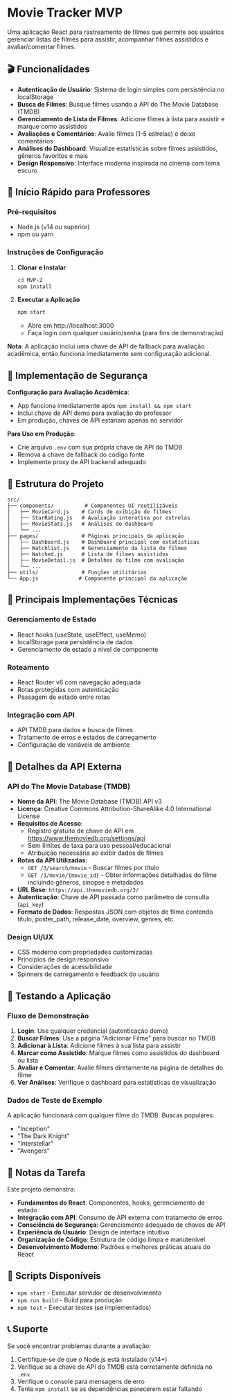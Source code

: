# Movie Tracker MVP

Uma aplicação React para rastreamento de filmes que permite aos usuários gerenciar listas de filmes para assistir, acompanhar filmes assistidos e avaliar/comentar filmes.

## 🎬 Funcionalidades

- **Autenticação de Usuário**: Sistema de login simples com persistência no localStorage
- **Busca de Filmes**: Busque filmes usando a API do The Movie Database (TMDB)
- **Gerenciamento de Lista de Filmes**: Adicione filmes à lista para assistir e marque como assistidos
- **Avaliações e Comentários**: Avalie filmes (1-5 estrelas) e deixe comentários
- **Análises do Dashboard**: Visualize estatísticas sobre filmes assistidos, gêneros favoritos e mais
- **Design Responsivo**: Interface moderna inspirada no cinema com tema escuro

## 🚀 Início Rápido para Professores

### Pré-requisitos
- Node.js (v14 ou superior)
- npm ou yarn

### Instruções de Configuração

1. **Clonar e Instalar**
   ```bash
   cd MVP-2
   npm install
   ```

2. **Executar a Aplicação**
   ```bash
   npm start
   ```
   - Abre em http://localhost:3000
   - Faça login com qualquer usuário/senha (para fins de demonstração)

**Nota**: A aplicação inclui uma chave de API de fallback para avaliação acadêmica, então funciona imediatamente sem configuração adicional.

## 🔐 Implementação de Segurança

**Configuração para Avaliação Acadêmica**: 
- App funciona imediatamente após `npm install && npm start`
- Inclui chave de API demo para avaliação do professor
- Em produção, chaves de API estariam apenas no servidor

**Para Uso em Produção**:
- Crie arquivo `.env` com sua própria chave de API do TMDB
- Remova a chave de fallback do código fonte
- Implemente proxy de API backend adequado

## 📁 Estrutura do Projeto

```
src/
├── components/          # Componentes UI reutilizáveis
│   ├── MovieCard.js    # Cards de exibição de filmes
│   ├── StarRating.js   # Avaliação interativa por estrelas
│   ├── MovieStats.js   # Análises do dashboard
│   └── ...
├── pages/              # Páginas principais da aplicação
│   ├── Dashboard.js    # Dashboard principal com estatísticas
│   ├── Watchlist.js    # Gerenciamento da lista de filmes
│   ├── Watched.js      # Lista de filmes assistidos
│   ├── MovieDetail.js  # Detalhes do filme com avaliação
│   └── ...
├── utils/              # Funções utilitárias
└── App.js             # Componente principal da aplicação
```

## 🎯 Principais Implementações Técnicas

### Gerenciamento de Estado
- React hooks (useState, useEffect, useMemo)
- localStorage para persistência de dados
- Gerenciamento de estado a nível de componente

### Roteamento
- React Router v6 com navegação adequada
- Rotas protegidas com autenticação
- Passagem de estado entre rotas

### Integração com API
- API TMDB para dados e busca de filmes
- Tratamento de erros e estados de carregamento
- Configuração de variáveis de ambiente

## 🔌 Detalhes da API Externa

### API do The Movie Database (TMDB)
- **Nome da API**: The Movie Database (TMDB) API v3
- **Licença**: Creative Commons Attribution-ShareAlike 4.0 International License
- **Requisitos de Acesso**: 
  - Registro gratuito de chave de API em https://www.themoviedb.org/settings/api
  - Sem limites de taxa para uso pessoal/educacional
  - Atribuição necessária ao exibir dados de filmes
- **Rotas da API Utilizadas**:
  - `GET /3/search/movie` - Buscar filmes por título
  - `GET /3/movie/{movie_id}` - Obter informações detalhadas do filme incluindo gêneros, sinopse e metadados
- **URL Base**: `https://api.themoviedb.org/3/`
- **Autenticação**: Chave de API passada como parâmetro de consulta (`api_key`)
- **Formato de Dados**: Respostas JSON com objetos de filme contendo título, poster_path, release_date, overview, genres, etc.

### Design UI/UX
- CSS moderno com propriedades customizadas
- Princípios de design responsivo
- Considerações de acessibilidade
- Spinners de carregamento e feedback do usuário

## 🧪 Testando a Aplicação

### Fluxo de Demonstração
1. **Login**: Use qualquer credencial (autenticação demo)
2. **Buscar Filmes**: Use a página "Adicionar Filme" para buscar no TMDB
3. **Adicionar à Lista**: Adicione filmes à sua lista para assistir
4. **Marcar como Assistido**: Marque filmes como assistidos do dashboard ou lista
5. **Avaliar e Comentar**: Avalie filmes diretamente na página de detalhes do filme
6. **Ver Análises**: Verifique o dashboard para estatísticas de visualização

### Dados de Teste de Exemplo
A aplicação funcionará com qualquer filme do TMDB. Buscas populares:
- "Inception"
- "The Dark Knight"
- "Interstellar"
- "Avengers"

## 📝 Notas da Tarefa

Este projeto demonstra:
- **Fundamentos do React**: Componentes, hooks, gerenciamento de estado
- **Integração com API**: Consumo de API externa com tratamento de erros
- **Consciência de Segurança**: Gerenciamento adequado de chaves de API
- **Experiência do Usuário**: Design de interface intuitivo
- **Organização de Código**: Estrutura de código limpa e manutenível
- **Desenvolvimento Moderno**: Padrões e melhores práticas atuais do React

## 🔧 Scripts Disponíveis

- `npm start` - Executar servidor de desenvolvimento
- `npm run build` - Build para produção
- `npm test` - Executar testes (se implementados)

## 📞 Suporte

Se você encontrar problemas durante a avaliação:
1. Certifique-se de que o Node.js está instalado (v14+)
2. Verifique se a chave de API do TMDB está corretamente definida no `.env`
3. Verifique o console para mensagens de erro
4. Tente `npm install` se as dependências parecerem estar faltando
